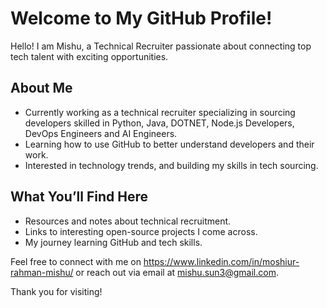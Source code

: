 # Welcome to My GitHub Profile!

Hello! I am Mishu, a Technical Recruiter passionate about connecting top tech talent with exciting opportunities.

## About Me
- Currently working as a technical recruiter specializing in sourcing developers skilled in Python, Java, DOTNET, Node.js Developers, DevOps Engineers and AI Engineers.
- Learning how to use GitHub to better understand developers and their work.
- Interested in technology trends, and building my skills in tech sourcing.

## What You’ll Find Here
- Resources and notes about technical recruitment.
- Links to interesting open-source projects I come across.
- My journey learning GitHub and tech skills.

Feel free to connect with me on https://www.linkedin.com/in/moshiur-rahman-mishu/ or reach out via email at mishu.sun3@gmail.com.

Thank you for visiting!
